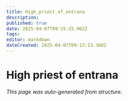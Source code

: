 ```yaml
---
title: High_priest_of_entrana
description: 
published: true
date: 2025-04-07T09:15:15.962Z
tags: 
editor: markdown
dateCreated: 2025-04-07T09:15:13.360Z
---
```


# High priest of entrana

*This page was auto-generated from structure.*